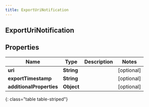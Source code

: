 ```yaml
---
title: ExportUriNotification
---
```

## ExportUriNotification


## Properties

| Name | Type | Description | Notes |
| ------------ | ------------- | ------------- | ------------- |
| **uri** | **String** |  |  [optional] |
| **exportTimestamp** | **String** |  |  [optional] |
| **additionalProperties** | **Object** |  |  [optional] |
{: class="table table-striped"}



